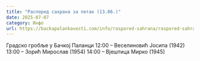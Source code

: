 ```yaml
---
title: "Распоред сахрана за петак (13.06.)"
date: 2025-07-07
category: Инфо
url: https://backapalankavesti.com/info/raspored-sahrana/raspored-sahrana-za-petak-13-06/
---
```


Градско гробље у Бачкој Паланци
12:00 – Веселиновић Јосипа (1942)
13:00 – Зорић Мирослав (1954)
14:00 – Вјештица Мирко (1945)
